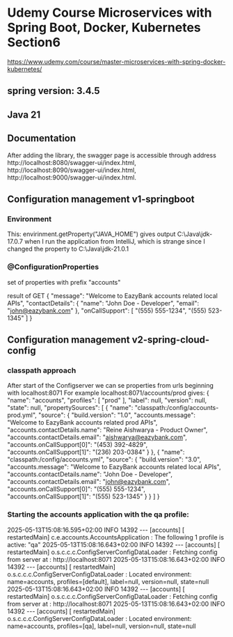 # Udemy Course Microservices with Spring Boot, Docker, Kubernetes Section6
https://www.udemy.com/course/master-microservices-with-spring-docker-kubernetes/
## spring version: 3.4.5
## Java 21


## Documentation
After adding the library, the swagger page is accessible through address 
http://localhost:8080/swagger-ui/index.html,
http://localhost:8090/swagger-ui/index.html,
http://localhost:9000/swagger-ui/index.html.


## Configuration management v1-springboot

### Environment
This: envirinment.getProperty("JAVA_HOME")
gives output C:\Java\jdk-17.0.7 when I run the application from IntelliJ, 
which is strange since I changed the property to C:\Java\jdk-21.0.1

### @ConfigurationProperties
set of properties with prefix "accounts"

result of GET
{
    "message": "Welcome to EazyBank accounts related local APIs",
    "contactDetails": {
        "name": "John Doe - Developer",
        "email": "john@eazybank.com"
},
    "onCallSupport": [
        "(555) 555-1234",
        "(555) 523-1345"
    ]
}



## Configuration management v2-spring-cloud-config

### classpath approach
After start of the Configserver we can se properties from urls beginning with localhost:8071
For example localhost:8071/accounts/prod gives:
{
    "name": "accounts",
    "profiles": [
    "prod"
    ],
    "label": null,
    "version": null,
    "state": null,
    "propertySources": [
        {
            "name": "classpath:/config/accounts-prod.yml",
            "source": {
                "build.version": "1.0",
                "accounts.message": "Welcome to EazyBank accounts related prod APIs",
                "accounts.contactDetails.name": "Reine Aishwarya - Product Owner",
                "accounts.contactDetails.email": "aishwarya@eazybank.com",
                "accounts.onCallSupport[0]": "(453) 392-4829",
                "accounts.onCallSupport[1]": "(236) 203-0384"
            }
        },
        {
            "name": "classpath:/config/accounts.yml",
            "source": {
                "build.version": "3.0",
                "accounts.message": "Welcome to EazyBank accounts related local APIs",
                "accounts.contactDetails.name": "John Doe - Developer",
                "accounts.contactDetails.email": "john@eazybank.com",
                "accounts.onCallSupport[0]": "(555) 555-1234",
                "accounts.onCallSupport[1]": "(555) 523-1345"
            }
        }
    ]
}

### Starting the accounts application with the qa profile:
2025-05-13T15:08:16.595+02:00  INFO 14392 --- [accounts] [  restartedMain] c.e.accounts.AccountsApplication         : The following 1 profile is active: "qa"
2025-05-13T15:08:16.643+02:00  INFO 14392 --- [accounts] [  restartedMain] o.s.c.c.c.ConfigServerConfigDataLoader   : Fetching config from server at : http://localhost:8071
2025-05-13T15:08:16.643+02:00  INFO 14392 --- [accounts] [  restartedMain] o.s.c.c.c.ConfigServerConfigDataLoader   : Located environment: name=accounts, profiles=[default], label=null, version=null, state=null
2025-05-13T15:08:16.643+02:00  INFO 14392 --- [accounts] [  restartedMain] o.s.c.c.c.ConfigServerConfigDataLoader   : Fetching config from server at : http://localhost:8071
2025-05-13T15:08:16.643+02:00  INFO 14392 --- [accounts] [  restartedMain] o.s.c.c.c.ConfigServerConfigDataLoader   : Located environment: name=accounts, profiles=[qa], label=null, version=null, state=null
